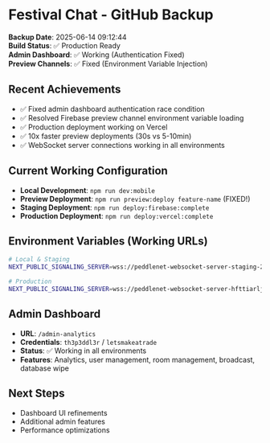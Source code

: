 # Festival Chat - GitHub Backup
**Backup Date**: 2025-06-14 09:12:44  
**Build Status**: ✅ Production Ready  
**Admin Dashboard**: ✅ Working (Authentication Fixed)  
**Preview Channels**: ✅ Fixed (Environment Variable Injection)  

## Recent Achievements
- ✅ Fixed admin dashboard authentication race condition
- ✅ Resolved Firebase preview channel environment variable loading
- ✅ Production deployment working on Vercel
- ✅ 10x faster preview deployments (30s vs 5-10min)
- ✅ WebSocket server connections working in all environments

## Current Working Configuration
- **Local Development**: `npm run dev:mobile` 
- **Preview Deployment**: `npm run preview:deploy feature-name` (FIXED!)
- **Staging Deployment**: `npm run deploy:firebase:complete`
- **Production Deployment**: `npm run deploy:vercel:complete`

## Environment Variables (Working URLs)
```bash
# Local & Staging
NEXT_PUBLIC_SIGNALING_SERVER=wss://peddlenet-websocket-server-staging-250496240301.us-central1.run.app

# Production  
NEXT_PUBLIC_SIGNALING_SERVER=wss://peddlenet-websocket-server-hfttiarlja-uc.a.run.app
```

## Admin Dashboard
- **URL**: `/admin-analytics`
- **Credentials**: `th3p3ddl3r` / `letsmakeatrade`
- **Status**: ✅ Working in all environments
- **Features**: Analytics, user management, room management, broadcast, database wipe

## Next Steps
- Dashboard UI refinements
- Additional admin features
- Performance optimizations
